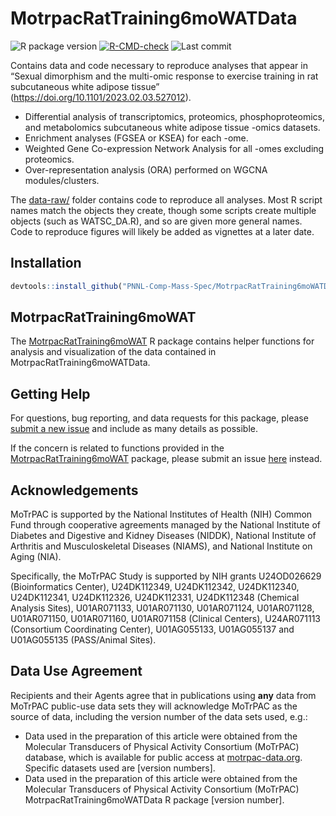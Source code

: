 
# MotrpacRatTraining6moWATData

<!-- badges: start -->

![R package
version](https://img.shields.io/github/r-package/v/PNNL-Comp-Mass-Spec/MotrpacRatTraining6moWATData?label=R%20package)
[![R-CMD-check](https://github.com/PNNL-Comp-Mass-Spec/MotrpacRatTraining6moWATData/actions/workflows/R-CMD-check.yaml/badge.svg)](https://github.com/PNNL-Comp-Mass-Spec/MotrpacRatTraining6moWATData/actions/workflows/check-and-pkgdown.yaml)
![Last
commit](https://img.shields.io/github/last-commit/PNNL-Comp-Mass-Spec/MotrpacRatTraining6moWATData/master)

<!-- badges: end -->

Contains data and code necessary to reproduce analyses that appear in
“Sexual dimorphism and the multi-omic response to exercise training in
rat subcutaneous white adipose tissue”
(<https://doi.org/10.1101/2023.02.03.527012>).

- Differential analysis of transcriptomics, proteomics,
  phosphoproteomics, and metabolomics subcutaneous white adipose tissue
  -omics datasets.
- Enrichment analyses (FGSEA or KSEA) for each -ome.
- Weighted Gene Co-expression Network Analysis for all -omes excluding
  proteomics.
- Over-representation analysis (ORA) performed on WGCNA
  modules/clusters.

The
[data-raw/](https://github.com/PNNL-Comp-Mass-Spec/MotrpacRatTraining6moWATData/tree/master/data-raw)
folder contains code to reproduce all analyses. Most R script names
match the objects they create, though some scripts create multiple
objects (such as WATSC_DA.R), and so are given more general names. Code
to reproduce figures will likely be added as vignettes at a later date.

## Installation

``` r
devtools::install_github("PNNL-Comp-Mass-Spec/MotrpacRatTraining6moWATData")
```

## MotrpacRatTraining6moWAT

The <a
href="https://pnnl-comp-mass-spec.github.io/MotrpacRatTraining6moWAT/"
target="_blank">MotrpacRatTraining6moWAT</a> R package contains helper
functions for analysis and visualization of the data contained in
MotrpacRatTraining6moWATData.

## Getting Help

For questions, bug reporting, and data requests for this package, please
<a
href="https://github.com/PNNL-Comp-Mass-Spec/MotrpacRatTraining6moWATData/issues"
target="_blank">submit a new issue</a> and include as many details as
possible.

If the concern is related to functions provided in the <a
href="https://github.com/PNNL-Comp-Mass-Spec/MotrpacRatTraining6moWAT"
target="_blank">MotrpacRatTraining6moWAT</a> package, please submit an
issue <a
href="https://github.com/PNNL-Comp-Mass-Spec/MotrpacRatTraining6moWAT/issues"
target="_blank">here</a> instead.

## Acknowledgements

MoTrPAC is supported by the National Institutes of Health (NIH) Common
Fund through cooperative agreements managed by the National Institute of
Diabetes and Digestive and Kidney Diseases (NIDDK), National Institute
of Arthritis and Musculoskeletal Diseases (NIAMS), and National
Institute on Aging (NIA).

Specifically, the MoTrPAC Study is supported by NIH grants U24OD026629
(Bioinformatics Center), U24DK112349, U24DK112342, U24DK112340,
U24DK112341, U24DK112326, U24DK112331, U24DK112348 (Chemical Analysis
Sites), U01AR071133, U01AR071130, U01AR071124, U01AR071128, U01AR071150,
U01AR071160, U01AR071158 (Clinical Centers), U24AR071113 (Consortium
Coordinating Center), U01AG055133, U01AG055137 and U01AG055135
(PASS/Animal Sites).

## Data Use Agreement

Recipients and their Agents agree that in publications using **any**
data from MoTrPAC public-use data sets they will acknowledge MoTrPAC as
the source of data, including the version number of the data sets used,
e.g.:

- Data used in the preparation of this article were obtained from the
  Molecular Transducers of Physical Activity Consortium (MoTrPAC)
  database, which is available for public access at
  [motrpac-data.org](motrpac-data.org). Specific datasets used are
  \[version numbers\].
- Data used in the preparation of this article were obtained from the
  Molecular Transducers of Physical Activity Consortium (MoTrPAC)
  MotrpacRatTraining6moWATData R package \[version number\].
